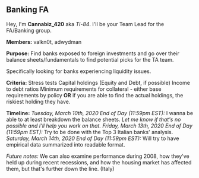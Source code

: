 ## Banking FA

Hey, I'm **Cannabiz_420** aka *Ti-84*. I'll be your Team Lead for the FA/Banking group. 

**Members:**
valkn0t, adwydman

**Purpose:**
Find banks exposed to foreign investments and go over their balance sheets/fundamentals to find potential picks for the TA team. 

Specifically looking for banks experiencing liquidity issues. 

**Criteria:**
Stress tests
Capital holdings (Equity and Debt, if possible)
Income to debt ratios
Minimum requirements for collateral - either base requirements by policy **OR** if you are able to find the actual holdings, the riskiest holding they have.

**Timeline:**
*Tuesday, March 10th, 2020 End of Day (11:59pm EST):*
I wanna be able to at least breakdown the balance sheets. *Let me know if that's no possible and I'll help you work on that.* 
*Friday, March 13th, 2020 End of Day (11:59pm EST):*
Try to be done with the Top 3 Italian banks' analysis.
*Saturday, March 14th, 2020 End of Day (11:59pm EST):*
Will try to have empirical data summarized into readable format. 

*Future notes:*
We can also examine performance during 2008, how they've held up during recent recessions, and how the housing market has affected them, but that's further down the line. (Italy)
